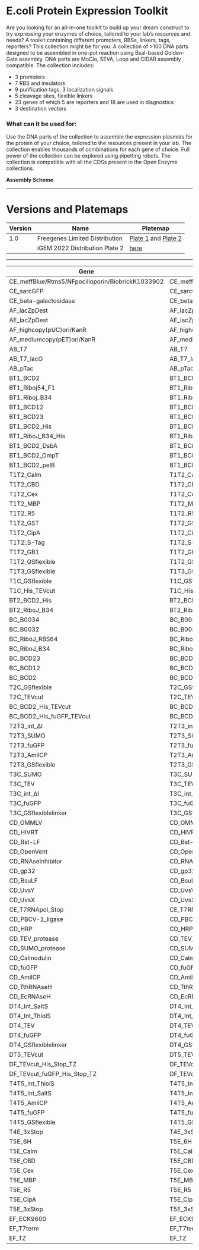 # E.coli Protein Expression Toolkit

Are you looking for an all-in-one toolkit to build up your dream construct to try expressing your enzymes of choice, tailored to your lab’s resources and needs?
A toolkit containing different promoters, RBSs, linkers, tags, reporters? This collection might be for you.
A collection of >100 DNA parts designed to be assembled in one-pot reaction using BsaI-based Golden-Gate assembly.
DNA parts are MoClo, SEVA, Loop and CIDAR assembly compatible. The collection includes:

- 3 promoters 
- 7 RBS and insulators
- 9 purification tags, 3 localization signals
- 5 cleavage sites, flexible linkers
- 23 genes of which 5 are reporters and 18 are used in diagnostics
- 3 destination vectors

### What can it be used for:

Use the DNA parts of the collection to assemble the expression plasmids for the protein of your choice, tailored to the resources present in your lab.
The collection enables thousands of combinations for each gene of choice. Full power of the collection can be explored using pipetting robots.
The collection is compatible with all the CDSs present in the Open Enzyme collections.

**Assembly Scheme**

---

# Versions and Platemaps

|Version|Name|Platemap|
|---|---|---|
|1.0|Freegenes Limited Distribution|[Plate 1](https://github.com/Reclone-org/Open-DNA-Collections/tree/main/Ecoli%20Protein%20Expression%20Toolkit/Platemaps/EPET-v1_0-1.csv) and [Plate 2](https://github.com/Reclone-org/Open-DNA-Collections/tree/main/Ecoli%20Protein%20Expression%20Toolkit/Platemaps/EPET-v1_0-2.csv)|
||iGEM 2022 Distribution Plate 2|[here](https://cdn.shopify.com/s/files/1/0368/2444/9068/files/iGEM_2022_distribution_kit_plate_2_FreeGenes_parts_plate_map.csv?v=1656608514)|

---


|Gene|Name|Freegenes ID|
|---|---|---|
| CE_meffBlue/Rtms5/NFpocilloporin/BiobrickK1033902 | CE_meffBlue/Rtms5/NFpocilloporin/BiobrickK1033902 | [BBF10K_003332](https://github.com/Reclone-org/Open-DNA-Collections/blob/main/Ecoli%20Protein%20Expression%20Toolkit/Plasmids_Genbank/BBF10K_003332.gb) |
| CE_sarcGFP | CE_sarcGFP | [BBF10K_003356](https://github.com/Reclone-org/Open-DNA-Collections/blob/main/Ecoli%20Protein%20Expression%20Toolkit/Plasmids_Genbank/BBF10K_003356.gb) |
| CE_beta-galactosidase | CE_beta-galactosidase | [BBF10K_003366](https://github.com/Reclone-org/Open-DNA-Collections/blob/main/Ecoli%20Protein%20Expression%20Toolkit/Plasmids_Genbank/BBF10K_003366.gb) |
| AF_lacZpDest | AF_lacZpDest | [BBF10K_003373](https://github.com/Reclone-org/Open-DNA-Collections/blob/main/Ecoli%20Protein%20Expression%20Toolkit/Plasmids_Genbank/BBF10K_003373.gb) |
| AE_lacZpDest | AE_lacZpDest | [BBF10K_003375](https://github.com/Reclone-org/Open-DNA-Collections/blob/main/Ecoli%20Protein%20Expression%20Toolkit/Plasmids_Genbank/BBF10K_003375.gb) |
| AF_highcopy(pUC)ori/KanR | AF_highcopy(pUC)ori/KanR | [BBF10K_003376](https://github.com/Reclone-org/Open-DNA-Collections/blob/main/Ecoli%20Protein%20Expression%20Toolkit/Plasmids_Genbank/BBF10K_003376.gb) |
| AF_mediumcopy(pET)ori/KanR | AF_mediumcopy(pET)ori/KanR | [BBF10K_003377](https://github.com/Reclone-org/Open-DNA-Collections/blob/main/Ecoli%20Protein%20Expression%20Toolkit/Plasmids_Genbank/BBF10K_003377.gb) |
| AB_T7 | AB_T7 | [BBF10K_003378](https://github.com/Reclone-org/Open-DNA-Collections/blob/main/Ecoli%20Protein%20Expression%20Toolkit/Plasmids_Genbank/BBF10K_003378.gb) |
| AB_T7_lacO | AB_T7_lacO | [BBF10K_003379](https://github.com/Reclone-org/Open-DNA-Collections/blob/main/Ecoli%20Protein%20Expression%20Toolkit/Plasmids_Genbank/BBF10K_003379.gb) |
| AB_pTac | AB_pTac | [BBF10K_003380](https://github.com/Reclone-org/Open-DNA-Collections/blob/main/Ecoli%20Protein%20Expression%20Toolkit/Plasmids_Genbank/BBF10K_003380.gb) |
| BT1_BCD2 | BT1_BCD2 | [BBF10K_003384](https://github.com/Reclone-org/Open-DNA-Collections/blob/main/Ecoli%20Protein%20Expression%20Toolkit/Plasmids_Genbank/BBF10K_003384.gb) |
| BT1_Riboj54_F1 | BT1_Riboj54_F1 | [BBF10K_003385](https://github.com/Reclone-org/Open-DNA-Collections/blob/main/Ecoli%20Protein%20Expression%20Toolkit/Plasmids_Genbank/BBF10K_003385.gb) |
| BT1_Riboj_B34 | BT1_Riboj_B34 | [BBF10K_003386](https://github.com/Reclone-org/Open-DNA-Collections/blob/main/Ecoli%20Protein%20Expression%20Toolkit/Plasmids_Genbank/BBF10K_003386.gb) |
| BT1_BCD12 | BT1_BCD12 | [BBF10K_003387](https://github.com/Reclone-org/Open-DNA-Collections/blob/main/Ecoli%20Protein%20Expression%20Toolkit/Plasmids_Genbank/BBF10K_003387.gb) |
| BT1_BCD23 | BT1_BCD23 | [BBF10K_003388](https://github.com/Reclone-org/Open-DNA-Collections/blob/main/Ecoli%20Protein%20Expression%20Toolkit/Plasmids_Genbank/BBF10K_003388.gb) |
| BT1_BCD2_His | BT1_BCD2_His | [BBF10K_003389](https://github.com/Reclone-org/Open-DNA-Collections/blob/main/Ecoli%20Protein%20Expression%20Toolkit/Plasmids_Genbank/BBF10K_003389.gb) |
| BT1_RiboJ_B34_His | BT1_RiboJ_B34_His | [BBF10K_003390](https://github.com/Reclone-org/Open-DNA-Collections/blob/main/Ecoli%20Protein%20Expression%20Toolkit/Plasmids_Genbank/BBF10K_003390.gb) |
| BT1_BCD2_DsbA | BT1_BCD2_DsbA | [BBF10K_003391](https://github.com/Reclone-org/Open-DNA-Collections/blob/main/Ecoli%20Protein%20Expression%20Toolkit/Plasmids_Genbank/BBF10K_003391.gb) |
| BT1_BCD2_OmpT | BT1_BCD2_OmpT | [BBF10K_003392](https://github.com/Reclone-org/Open-DNA-Collections/blob/main/Ecoli%20Protein%20Expression%20Toolkit/Plasmids_Genbank/BBF10K_003392.gb) |
| BT1_BCD2_pelB | BT1_BCD2_pelB | [BBF10K_003393](https://github.com/Reclone-org/Open-DNA-Collections/blob/main/Ecoli%20Protein%20Expression%20Toolkit/Plasmids_Genbank/BBF10K_003393.gb) |
| T1T2_Calm | T1T2_Calm | [BBF10K_003395](https://github.com/Reclone-org/Open-DNA-Collections/blob/main/Ecoli%20Protein%20Expression%20Toolkit/Plasmids_Genbank/BBF10K_003395.gb) |
| T1T2_CBD | T1T2_CBD | [BBF10K_003396](https://github.com/Reclone-org/Open-DNA-Collections/blob/main/Ecoli%20Protein%20Expression%20Toolkit/Plasmids_Genbank/BBF10K_003396.gb) |
| T1T2_Cex | T1T2_Cex | [BBF10K_003397](https://github.com/Reclone-org/Open-DNA-Collections/blob/main/Ecoli%20Protein%20Expression%20Toolkit/Plasmids_Genbank/BBF10K_003397.gb) |
| T1T2_MBP | T1T2_MBP | [BBF10K_003398](https://github.com/Reclone-org/Open-DNA-Collections/blob/main/Ecoli%20Protein%20Expression%20Toolkit/Plasmids_Genbank/BBF10K_003398.gb) |
| T1T2_R5 | T1T2_R5 | [BBF10K_003399](https://github.com/Reclone-org/Open-DNA-Collections/blob/main/Ecoli%20Protein%20Expression%20Toolkit/Plasmids_Genbank/BBF10K_003399.gb) |
| T1T2_GST | T1T2_GST | [BBF10K_003400](https://github.com/Reclone-org/Open-DNA-Collections/blob/main/Ecoli%20Protein%20Expression%20Toolkit/Plasmids_Genbank/BBF10K_003400.gb) |
| T1T2_CipA | T1T2_CipA | [BBF10K_003401](https://github.com/Reclone-org/Open-DNA-Collections/blob/main/Ecoli%20Protein%20Expression%20Toolkit/Plasmids_Genbank/BBF10K_003401.gb) |
| T1T2_S-Tag | T1T2_S-Tag | [BBF10K_003402](https://github.com/Reclone-org/Open-DNA-Collections/blob/main/Ecoli%20Protein%20Expression%20Toolkit/Plasmids_Genbank/BBF10K_003402.gb) |
| T1T2_GB1 | T1T2_GB1 | [BBF10K_003403](https://github.com/Reclone-org/Open-DNA-Collections/blob/main/Ecoli%20Protein%20Expression%20Toolkit/Plasmids_Genbank/BBF10K_003403.gb) |
| T1T2_GSflexible | T1T2_GSflexible | [BBF10K_003404](https://github.com/Reclone-org/Open-DNA-Collections/blob/main/Ecoli%20Protein%20Expression%20Toolkit/Plasmids_Genbank/BBF10K_003404.gb) |
| T1T3_GSflexible | T1T3_GSflexible | [BBF10K_003405](https://github.com/Reclone-org/Open-DNA-Collections/blob/main/Ecoli%20Protein%20Expression%20Toolkit/Plasmids_Genbank/BBF10K_003405.gb) |
| T1C_GSflexible | T1C_GSflexible | [BBF10K_003406](https://github.com/Reclone-org/Open-DNA-Collections/blob/main/Ecoli%20Protein%20Expression%20Toolkit/Plasmids_Genbank/BBF10K_003406.gb) |
| T1C_His_TEVcut | T1C_His_TEVcut | [BBF10K_003407](https://github.com/Reclone-org/Open-DNA-Collections/blob/main/Ecoli%20Protein%20Expression%20Toolkit/Plasmids_Genbank/BBF10K_003407.gb) |
| BT2_BCD2_His | BT2_BCD2_His | [BBF10K_003408](https://github.com/Reclone-org/Open-DNA-Collections/blob/main/Ecoli%20Protein%20Expression%20Toolkit/Plasmids_Genbank/BBF10K_003408.gb) |
| BT2_RiboJ_B34 | BT2_RiboJ_B34 | [BBF10K_003409](https://github.com/Reclone-org/Open-DNA-Collections/blob/main/Ecoli%20Protein%20Expression%20Toolkit/Plasmids_Genbank/BBF10K_003409.gb) |
| BC_B0034 | BC_B0034 | [BBF10K_003410](https://github.com/Reclone-org/Open-DNA-Collections/blob/main/Ecoli%20Protein%20Expression%20Toolkit/Plasmids_Genbank/BBF10K_003410.gb) |
| BC_B0032 | BC_B0032 | [BBF10K_003411](https://github.com/Reclone-org/Open-DNA-Collections/blob/main/Ecoli%20Protein%20Expression%20Toolkit/Plasmids_Genbank/BBF10K_003411.gb) |
| BC_RiboJ_RBS64 | BC_RiboJ_RBS64 | [BBF10K_003412](https://github.com/Reclone-org/Open-DNA-Collections/blob/main/Ecoli%20Protein%20Expression%20Toolkit/Plasmids_Genbank/BBF10K_003412.gb) |
| BC_RiboJ_B34 | BC_RiboJ_B34 | [BBF10K_003413](https://github.com/Reclone-org/Open-DNA-Collections/blob/main/Ecoli%20Protein%20Expression%20Toolkit/Plasmids_Genbank/BBF10K_003413.gb) |
| BC_BCD23 | BC_BCD23 | [BBF10K_003414](https://github.com/Reclone-org/Open-DNA-Collections/blob/main/Ecoli%20Protein%20Expression%20Toolkit/Plasmids_Genbank/BBF10K_003414.gb) |
| BC_BCD12 | BC_BCD12 | [BBF10K_003415](https://github.com/Reclone-org/Open-DNA-Collections/blob/main/Ecoli%20Protein%20Expression%20Toolkit/Plasmids_Genbank/BBF10K_003415.gb) |
| BC_BCD2 | BC_BCD2 | [BBF10K_003416](https://github.com/Reclone-org/Open-DNA-Collections/blob/main/Ecoli%20Protein%20Expression%20Toolkit/Plasmids_Genbank/BBF10K_003416.gb) |
| T2C_GSflexible | T2C_GSflexible | [BBF10K_003417](https://github.com/Reclone-org/Open-DNA-Collections/blob/main/Ecoli%20Protein%20Expression%20Toolkit/Plasmids_Genbank/BBF10K_003417.gb) |
| T2C_TEVcut | T2C_TEVcut | [BBF10K_003418](https://github.com/Reclone-org/Open-DNA-Collections/blob/main/Ecoli%20Protein%20Expression%20Toolkit/Plasmids_Genbank/BBF10K_003418.gb) |
| BC_BCD2_His_TEVcut | BC_BCD2_His_TEVcut | [BBF10K_003419](https://github.com/Reclone-org/Open-DNA-Collections/blob/main/Ecoli%20Protein%20Expression%20Toolkit/Plasmids_Genbank/BBF10K_003419.gb) |
| BC_BCD2_His_fuGFP_TEVcut | BC_BCD2_His_fuGFP_TEVcut | [BBF10K_003420](https://github.com/Reclone-org/Open-DNA-Collections/blob/main/Ecoli%20Protein%20Expression%20Toolkit/Plasmids_Genbank/BBF10K_003420.gb) |
| T2T3_int_∆I | T2T3_int_∆I | [BBF10K_003421](https://github.com/Reclone-org/Open-DNA-Collections/blob/main/Ecoli%20Protein%20Expression%20Toolkit/Plasmids_Genbank/BBF10K_003421.gb) |
| T2T3_SUMO | T2T3_SUMO | [BBF10K_003422](https://github.com/Reclone-org/Open-DNA-Collections/blob/main/Ecoli%20Protein%20Expression%20Toolkit/Plasmids_Genbank/BBF10K_003422.gb) |
| T2T3_fuGFP | T2T3_fuGFP | [BBF10K_003423](https://github.com/Reclone-org/Open-DNA-Collections/blob/main/Ecoli%20Protein%20Expression%20Toolkit/Plasmids_Genbank/BBF10K_003423.gb) |
| T2T3_AmilCP | T2T3_AmilCP | [BBF10K_003424](https://github.com/Reclone-org/Open-DNA-Collections/blob/main/Ecoli%20Protein%20Expression%20Toolkit/Plasmids_Genbank/BBF10K_003424.gb) |
| T2T3_GSflexible | T2T3_GSflexible | [BBF10K_003425](https://github.com/Reclone-org/Open-DNA-Collections/blob/main/Ecoli%20Protein%20Expression%20Toolkit/Plasmids_Genbank/BBF10K_003425.gb) |
| T3C_SUMO | T3C_SUMO | [BBF10K_003426](https://github.com/Reclone-org/Open-DNA-Collections/blob/main/Ecoli%20Protein%20Expression%20Toolkit/Plasmids_Genbank/BBF10K_003426.gb) |
| T3C_TEV | T3C_TEV | [BBF10K_003427](https://github.com/Reclone-org/Open-DNA-Collections/blob/main/Ecoli%20Protein%20Expression%20Toolkit/Plasmids_Genbank/BBF10K_003427.gb) |
| T3C_int_∆I | T3C_int_∆I | [BBF10K_003428](https://github.com/Reclone-org/Open-DNA-Collections/blob/main/Ecoli%20Protein%20Expression%20Toolkit/Plasmids_Genbank/BBF10K_003428.gb) |
| T3C_fuGFP | T3C_fuGFP | [BBF10K_003429](https://github.com/Reclone-org/Open-DNA-Collections/blob/main/Ecoli%20Protein%20Expression%20Toolkit/Plasmids_Genbank/BBF10K_003429.gb) |
| T3C_GSflexiblelinker | T3C_GSflexiblelinker | [BBF10K_003430](https://github.com/Reclone-org/Open-DNA-Collections/blob/main/Ecoli%20Protein%20Expression%20Toolkit/Plasmids_Genbank/BBF10K_003430.gb) |
| CD_OMMLV | CD_OMMLV | [BBF10K_003431](https://github.com/Reclone-org/Open-DNA-Collections/blob/main/Ecoli%20Protein%20Expression%20Toolkit/Plasmids_Genbank/BBF10K_003431.gb) |
| CD_HIVRT | CD_HIVRT | [BBF10K_003432](https://github.com/Reclone-org/Open-DNA-Collections/blob/main/Ecoli%20Protein%20Expression%20Toolkit/Plasmids_Genbank/BBF10K_003432.gb) |
| CD_Bst-LF | CD_Bst-LF | [BBF10K_003433](https://github.com/Reclone-org/Open-DNA-Collections/blob/main/Ecoli%20Protein%20Expression%20Toolkit/Plasmids_Genbank/BBF10K_003433.gb) |
| CD_OpenVent | CD_OpenVent | [BBF10K_003434](https://github.com/Reclone-org/Open-DNA-Collections/blob/main/Ecoli%20Protein%20Expression%20Toolkit/Plasmids_Genbank/BBF10K_003434.gb) |
| CD_RNAseInhibitor | CD_RNAseInhibitor | [BBF10K_003436](https://github.com/Reclone-org/Open-DNA-Collections/blob/main/Ecoli%20Protein%20Expression%20Toolkit/Plasmids_Genbank/BBF10K_003436.gb) |
| CD_gp32 | CD_gp32 | [BBF10K_003437](https://github.com/Reclone-org/Open-DNA-Collections/blob/main/Ecoli%20Protein%20Expression%20Toolkit/Plasmids_Genbank/BBF10K_003437.gb) |
| CD_BsuLF | CD_BsuLF | [BBF10K_003438](https://github.com/Reclone-org/Open-DNA-Collections/blob/main/Ecoli%20Protein%20Expression%20Toolkit/Plasmids_Genbank/BBF10K_003438.gb) |
| CD_UvsY | CD_UvsY | [BBF10K_003439](https://github.com/Reclone-org/Open-DNA-Collections/blob/main/Ecoli%20Protein%20Expression%20Toolkit/Plasmids_Genbank/BBF10K_003439.gb) |
| CD_UvsX | CD_UvsX | [BBF10K_003440](https://github.com/Reclone-org/Open-DNA-Collections/blob/main/Ecoli%20Protein%20Expression%20Toolkit/Plasmids_Genbank/BBF10K_003440.gb) |
| CE_T7RNApol_Stop | CE_T7RNApol_Stop | [BBF10K_003441](https://github.com/Reclone-org/Open-DNA-Collections/blob/main/Ecoli%20Protein%20Expression%20Toolkit/Plasmids_Genbank/BBF10K_003441.gb) |
| CD_PBCV-1_ligase | CD_PBCV-1_ligase | [BBF10K_003442](https://github.com/Reclone-org/Open-DNA-Collections/blob/main/Ecoli%20Protein%20Expression%20Toolkit/Plasmids_Genbank/BBF10K_003442.gb) |
| CD_HRP | CD_HRP | [BBF10K_003443](https://github.com/Reclone-org/Open-DNA-Collections/blob/main/Ecoli%20Protein%20Expression%20Toolkit/Plasmids_Genbank/BBF10K_003443.gb) |
| CD_TEV_protease | CD_TEV_protease | [BBF10K_003444](https://github.com/Reclone-org/Open-DNA-Collections/blob/main/Ecoli%20Protein%20Expression%20Toolkit/Plasmids_Genbank/BBF10K_003444.gb) |
| CD_SUMO_protease | CD_SUMO_protease | [BBF10K_003445](https://github.com/Reclone-org/Open-DNA-Collections/blob/main/Ecoli%20Protein%20Expression%20Toolkit/Plasmids_Genbank/BBF10K_003445.gb) |
| CD_Calmodulin | CD_Calmodulin | [BBF10K_003446](https://github.com/Reclone-org/Open-DNA-Collections/blob/main/Ecoli%20Protein%20Expression%20Toolkit/Plasmids_Genbank/BBF10K_003446.gb) |
| CD_fuGFP | CD_fuGFP | [BBF10K_003447](https://github.com/Reclone-org/Open-DNA-Collections/blob/main/Ecoli%20Protein%20Expression%20Toolkit/Plasmids_Genbank/BBF10K_003447.gb) |
| CD_AmilCP | CD_AmilCP | [BBF10K_003448](https://github.com/Reclone-org/Open-DNA-Collections/blob/main/Ecoli%20Protein%20Expression%20Toolkit/Plasmids_Genbank/BBF10K_003448.gb) |
| CD_TthRNAseH | CD_TthRNAseH | [BBF10K_003449](https://github.com/Reclone-org/Open-DNA-Collections/blob/main/Ecoli%20Protein%20Expression%20Toolkit/Plasmids_Genbank/BBF10K_003449.gb) |
| CD_EcRNAseH | CD_EcRNAseH | [BBF10K_003450](https://github.com/Reclone-org/Open-DNA-Collections/blob/main/Ecoli%20Protein%20Expression%20Toolkit/Plasmids_Genbank/BBF10K_003450.gb) |
| DT4_Int_SaltS | DT4_Int_SaltS | [BBF10K_003451](https://github.com/Reclone-org/Open-DNA-Collections/blob/main/Ecoli%20Protein%20Expression%20Toolkit/Plasmids_Genbank/BBF10K_003451.gb) |
| DT4_Int_ThiolS | DT4_Int_ThiolS | [BBF10K_003452](https://github.com/Reclone-org/Open-DNA-Collections/blob/main/Ecoli%20Protein%20Expression%20Toolkit/Plasmids_Genbank/BBF10K_003452.gb) |
| DT4_TEV | DT4_TEV | [BBF10K_003453](https://github.com/Reclone-org/Open-DNA-Collections/blob/main/Ecoli%20Protein%20Expression%20Toolkit/Plasmids_Genbank/BBF10K_003453.gb) |
| DT4_fuGFP | DT4_fuGFP | [BBF10K_003454](https://github.com/Reclone-org/Open-DNA-Collections/blob/main/Ecoli%20Protein%20Expression%20Toolkit/Plasmids_Genbank/BBF10K_003454.gb) |
| DT4_GSflexiblelinker | DT4_GSflexiblelinker | [BBF10K_003455](https://github.com/Reclone-org/Open-DNA-Collections/blob/main/Ecoli%20Protein%20Expression%20Toolkit/Plasmids_Genbank/BBF10K_003455.gb) |
| DT5_TEVcut | DT5_TEVcut | [BBF10K_003457](https://github.com/Reclone-org/Open-DNA-Collections/blob/main/Ecoli%20Protein%20Expression%20Toolkit/Plasmids_Genbank/BBF10K_003457.gb) |
| DF_TEVcut_His_Stop_TZ | DF_TEVcut_His_Stop_TZ | [BBF10K_003459](https://github.com/Reclone-org/Open-DNA-Collections/blob/main/Ecoli%20Protein%20Expression%20Toolkit/Plasmids_Genbank/BBF10K_003459.gb) |
| DF_TEVcut_fuGFP_His_Stop_TZ | DF_TEVcut_fuGFP_His_Stop_TZ | [BBF10K_003460](https://github.com/Reclone-org/Open-DNA-Collections/blob/main/Ecoli%20Protein%20Expression%20Toolkit/Plasmids_Genbank/BBF10K_003460.gb) |
| T4T5_Int_ThiolS | T4T5_Int_ThiolS | [BBF10K_003461](https://github.com/Reclone-org/Open-DNA-Collections/blob/main/Ecoli%20Protein%20Expression%20Toolkit/Plasmids_Genbank/BBF10K_003461.gb) |
| T4T5_Int_SaltS | T4T5_Int_SaltS | [BBF10K_003462](https://github.com/Reclone-org/Open-DNA-Collections/blob/main/Ecoli%20Protein%20Expression%20Toolkit/Plasmids_Genbank/BBF10K_003462.gb) |
| T4T5_AmilCP | T4T5_AmilCP | [BBF10K_003463](https://github.com/Reclone-org/Open-DNA-Collections/blob/main/Ecoli%20Protein%20Expression%20Toolkit/Plasmids_Genbank/BBF10K_003463.gb) |
| T4T5_fuGFP | T4T5_fuGFP | [BBF10K_003464](https://github.com/Reclone-org/Open-DNA-Collections/blob/main/Ecoli%20Protein%20Expression%20Toolkit/Plasmids_Genbank/BBF10K_003464.gb) |
| T4T5_GSflexible | T4T5_GSflexible | [BBF10K_003465](https://github.com/Reclone-org/Open-DNA-Collections/blob/main/Ecoli%20Protein%20Expression%20Toolkit/Plasmids_Genbank/BBF10K_003465.gb) |
| T4E_3xStop | T4E_3xStop | [BBF10K_003466](https://github.com/Reclone-org/Open-DNA-Collections/blob/main/Ecoli%20Protein%20Expression%20Toolkit/Plasmids_Genbank/BBF10K_003466.gb) |
| T5E_6H | T5E_6H | [BBF10K_003467](https://github.com/Reclone-org/Open-DNA-Collections/blob/main/Ecoli%20Protein%20Expression%20Toolkit/Plasmids_Genbank/BBF10K_003467.gb) |
| T5E_Calm | T5E_Calm | [BBF10K_003468](https://github.com/Reclone-org/Open-DNA-Collections/blob/main/Ecoli%20Protein%20Expression%20Toolkit/Plasmids_Genbank/BBF10K_003468.gb) |
| T5E_CBD | T5E_CBD | [BBF10K_003469](https://github.com/Reclone-org/Open-DNA-Collections/blob/main/Ecoli%20Protein%20Expression%20Toolkit/Plasmids_Genbank/BBF10K_003469.gb) |
| T5E_Cex | T5E_Cex | [BBF10K_003470](https://github.com/Reclone-org/Open-DNA-Collections/blob/main/Ecoli%20Protein%20Expression%20Toolkit/Plasmids_Genbank/BBF10K_003470.gb) |
| T5E_MBP | T5E_MBP | [BBF10K_003471](https://github.com/Reclone-org/Open-DNA-Collections/blob/main/Ecoli%20Protein%20Expression%20Toolkit/Plasmids_Genbank/BBF10K_003471.gb) |
| T5E_R5 | T5E_R5 | [BBF10K_003472](https://github.com/Reclone-org/Open-DNA-Collections/blob/main/Ecoli%20Protein%20Expression%20Toolkit/Plasmids_Genbank/BBF10K_003472.gb) |
| T5E_CipA | T5E_CipA | [BBF10K_003473](https://github.com/Reclone-org/Open-DNA-Collections/blob/main/Ecoli%20Protein%20Expression%20Toolkit/Plasmids_Genbank/BBF10K_003473.gb) |
| T5E_3xStop | T5E_3xStop | [BBF10K_003474](https://github.com/Reclone-org/Open-DNA-Collections/blob/main/Ecoli%20Protein%20Expression%20Toolkit/Plasmids_Genbank/BBF10K_003474.gb) |
| EF_ECK9600 | EF_ECK9600 | [BBF10K_003475](https://github.com/Reclone-org/Open-DNA-Collections/blob/main/Ecoli%20Protein%20Expression%20Toolkit/Plasmids_Genbank/BBF10K_003475.gb) |
| EF_T7term | EF_T7term | [BBF10K_003476](https://github.com/Reclone-org/Open-DNA-Collections/blob/main/Ecoli%20Protein%20Expression%20Toolkit/Plasmids_Genbank/BBF10K_003476.gb) |
| EF_TZ | EF_TZ | [BBF10K_003477](https://github.com/Reclone-org/Open-DNA-Collections/blob/main/Ecoli%20Protein%20Expression%20Toolkit/Plasmids_Genbank/BBF10K_003477.gb) |
